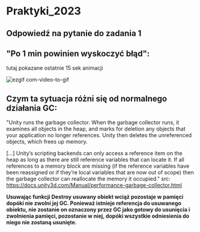 # Praktyki_2023

## Odpowiedź na pytanie do zadania 1
## "Po 1 min powinien wyskoczyć błąd":

tutaj pokazane ostatnie 15 sek animacji

![ezgif com-video-to-gif](https://github.com/vixello/Praktyki_2023/assets/79693214/68e116e0-3f57-44b5-885d-f28195f14b39)

## Czym ta sytuacja różni się od normalnego działania GC:

"Unity runs the garbage collector. When the garbage collector runs, it examines all objects in the heap, and marks for deletion any objects that your application no longer references. Unity then deletes the unreferenced objects, which frees up memory.

[...] Unity’s scripting backends
can only access a reference item on the heap as long as there are still reference variables that can locate it. If all references to a memory block are missing (if the reference variables have been reassigned or if they’re local variables that are now out of scope) then the garbage collector can reallocate the memory it occupied."
src: https://docs.unity3d.com/Manual/performance-garbage-collector.html

**Usuwając funkcji Destroy usuwany obiekt wciąż pozostaje w pamięci dopóki nie zwolni jej GC.
Ponieważ istnieje referencja do usuwanego obiektu, nie zostanie on oznaczony przez GC jako gotowy do usunięcia i zwolnienia pamięci, pozostanie w niej, dopóki wszystkie odniesienia do niego nie zostaną usunięte.**
